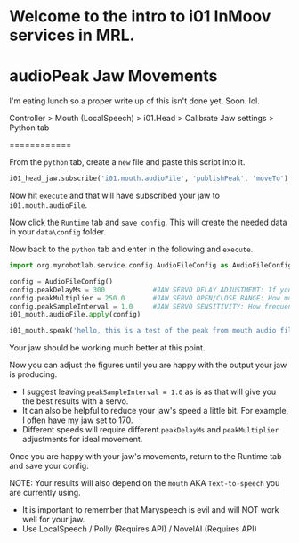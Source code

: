 Welcome to the intro to i01 InMoov services in MRL. 
= 


audioPeak Jaw Movements
=

I'm eating lunch so a proper write up of this isn't done yet. Soon. lol. 

Controller > Mouth (LocalSpeech) > i01.Head > Calibrate Jaw settings > Python tab


============


From the ```python``` tab, create a ```new``` file and paste this script into it. 
```py
i01_head_jaw.subscribe('i01.mouth.audioFile', 'publishPeak', 'moveTo')
```

Now hit ```execute``` and that will have subscribed your jaw to ```i01.mouth.audioFile```.

Now click the ```Runtime``` tab and ```save config```.  This will create the needed data in your ```data\config``` folder. 

Now back to the ```python``` tab and enter in the following and ```execute```.

```py 
import org.myrobotlab.service.config.AudioFileConfig as AudioFileConfig

config = AudioFileConfig()
config.peakDelayMs = 300            #JAW SERVO DELAY ADJUSTMENT: If you need to delay the servo to line up with audio.
config.peakMultiplier = 250.0       #JAW SERVO OPEN/CLOSE RANGE: How much the mouth can open.
config.peakSampleInterval = 1.0     #JAW SERVO SENSITIVITY: How frequently the servo can respond to the audioPeak. 
i01_mouth.audioFile.apply(config)

i01_mouth.speak('hello, this is a test of the peak from mouth audio file')
```

Your jaw should be working much better at this point. 

Now you can adjust the figures until you are happy with the output your jaw is producing. 
- I suggest leaving ```peakSampleInterval = 1.0``` as is as that will give you the best results with a servo.
- It can also be helpful to reduce your jaw's speed a little bit. For example, I often have my jaw set to 170.
- Different speeds will require different ```peakDelayMs``` and ```peakMultiplier``` adjustments for ideal movement.

Once you are happy with your jaw's movements, return to the Runtime tab and save your config.

NOTE: Your results will also depend on the ```mouth``` AKA ```Text-to-speech``` you are currently using. 
- It is important to remember that Maryspeech is evil and will NOT work well for your jaw. 
- Use LocalSpeech / Polly (Requires API) / NovelAI (Requires API)

